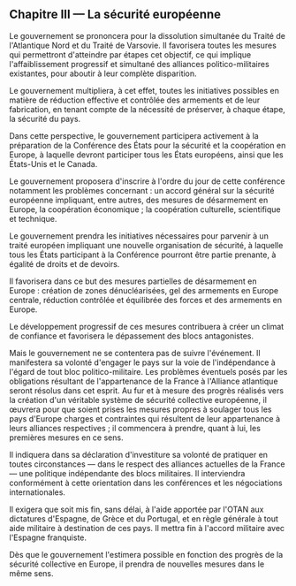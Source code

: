 ## Chapitre III — La sécurité européenne

Le gouvernement se prononcera pour la dissolution simultanée du Traité de
l'Atlantique Nord et du Traité de Varsovie. Il favorisera toutes les mesures
qui permettront d'atteindre par étapes cet objectif, ce qui implique
l'affaiblissement progressif et simultané des alliances politico-militaires
existantes, pour aboutir à leur complète disparition.

Le gouvernement multipliera, à cet effet, toutes les initiatives possibles en
matière de réduction effective et contrôlée des armements et de leur
fabrication, en tenant compte de la nécessité de préserver, à chaque étape, la
sécurité du pays.

Dans cette perspective, le gouvernement participera activement à la
préparation de la Conférence des États pour la sécurité et la coopération en
Europe, à laquelle devront participer tous les États européens, ainsi que les
États-Unis et le Canada.

Le gouvernement proposera d'inscrire à l'ordre du jour de cette conférence
notamment les problèmes concernant : un accord général sur la sécurité
européenne impliquant, entre autres, des mesures de désarmement en Europe, la
coopération économique ; la coopération culturelle, scientifique et technique.

Le gouvernement prendra les initiatives nécessaires pour parvenir à un traité
européen impliquant une nouvelle organisation de sécurité, à laquelle tous les
États participant à la Conférence pourront être partie prenante, à égalité de
droits et de devoirs.

Il favorisera dans ce but des mesures partielles de désarmement en Europe :
création de zones dénucléarisées, gel des armements en Europe centrale,
réduction contrôlée et équilibrée des forces et des armements en Europe.

Le développement progressif de ces mesures contribuera à créer un climat de
confiance et favorisera le dépassement des blocs antagonistes.

Mais le gouvernement ne se contentera pas de suivre l'événement. Il
manifestera sa volonté d'engager le pays sur la voie de l'indépendance à
l'égard de tout bloc politico-militaire. Les problèmes éventuels posés par les
obligations résultant de l'appartenance de la France à l'Alliance atlantique
seront résolus dans cet esprit. Au fur et à mesure des progrès réalisés vers
la création d'un véritable système de sécurité collective européenne, il
œuvrera pour que soient prises les mesures propres à soulager tous les pays
d'Europe charges et contraintes qui résultent de leur appartenance à leurs
alliances respectives ; il commencera à prendre, quant à lui, les premières
mesures en ce sens.

Il indiquera dans sa déclaration d'investiture sa volonté de pratiquer en
toutes circonstances — dans le respect des alliances actuelles de la France —
une politique indépendante des blocs militaires. Il interviendra conformément
à cette orientation dans les conférences et les négociations internationales.

Il exigera que soit mis fin, sans délai, à l'aide apportée par l'OTAN aux
dictatures d'Espagne, de Grèce et du Portugal, et en règle générale à tout
aide militaire à destination de ces pays. Il mettra fin à l'accord militaire
avec l'Espagne franquiste.

Dès que le gouvernement l'estimera possible en fonction des progrès de la
sécurité collective en Europe, il prendra de nouvelles mesures dans le même
sens.
